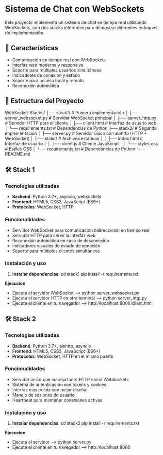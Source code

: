 # Sistema de Chat con WebSockets

Este proyecto implementa un sistema de chat en tiempo real utilizando WebSockets, con dos stacks diferentes para demostrar diferentes enfoques de implementación.

## 🚀 Características

- Comunicación en tiempo real con WebSockets
- Interfaz web moderna y responsive
- Soporte para múltiples usuarios simultáneos
- Indicadores de conexión y estado
- Soporte para acceso local y remoto
- Reconexión automática

## 📁 Estructura del Proyecto
WebSocket-Stacks/
├── stack1/ # Primera implementación
│ ├── server_websocket.py # Servidor WebSocket principal
│ ├── server_http.py # Servidor HTTP para el cliente
│ ├── client.html # Interfaz de usuario web
│ └── requirements.txt # Dependencias de Python
├── stack2/ # Segunda implementación
│ ├── server.py # Servidor único con aiohttp (HTTP + WebSocket)
│ ├── static/ # Archivos estáticos
│ │ ├── index.html # Interfaz de usuario
│ │ ├── client.js # Cliente JavaScript
│ │ └── styles.css # Estilos CSS
│ └── requirements.txt # Dependencias de Python
└── README.md


## 🛠️ Stack 1

### Tecnologías utilizadas
- **Backend**: Python 3.7+, asyncio, websockets
- **Frontend**: HTML5, CSS3, JavaScript (ES6+)
- **Protocolos**: WebSocket, HTTP

### Funcionalidades
- Servidor WebSocket para comunicación bidireccional en tiempo real
- Servidor HTTP para servir la interfaz web
- Reconexión automática en caso de desconexión
- Indicadores visuales de estado de conexión
- Soporte para múltiples clientes simultáneos

### Instalación y uso

1. **Instalar dependencias**:
   cd stack1
   pip install -r requirements.txt

**Ejecucion**
- Ejecuta el servidor WebSocket --> python server_websocket.py
- Ejecuta el servidor HTTP en otra terminal --> python server_http.py
- Ejecuta el cliente en tu navegador --> http://localhost:8000/client.html


## 🛠️ Stack 2

### Tecnologías utilizadas
- **Backend**: Python 3.7+, aiohttp, asyncio
- **Frontend**: HTML5, CSS3, JavaScript (ES6+)
- **Protocolos**: WebSocket, HTTP en el mismo puerto

### Funcionalidades
- Servidor único que maneja tanto HTTP como WebSockets
- Sistema de autenticación con tokens y cookies
- Interfaz más pulida con mejor diseño
- Manejo de sesiones de usuario
- Heartbeat para mantener conexiones activas


### Instalación y uso

1. **Instalar dependencias**:
   cd stack2
   pip install -r requirements.txt

**Ejecucion**
- Ejecuta el servidor --> python server.py
- Ejecuta el cliente en tu navegador --> http://localhost:8080

